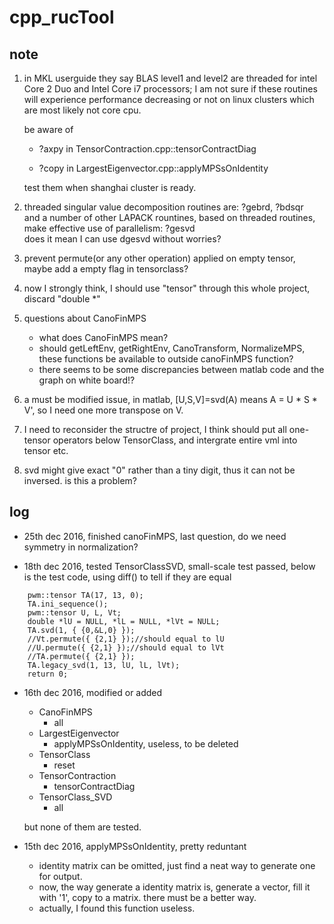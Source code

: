 # cpp_rucTool

## note
1) in MKL userguide they say BLAS level1 and level2 are threaded for intel Core 2 Duo and Intel Core i7 processors; I am not sure if these routines will experience performance decreasing or not on linux clusters which are most likely not core cpu.

	be aware of 
    * ?axpy in TensorContraction.cpp::tensorContractDiag

    * ?copy in LargestEigenvector.cpp::applyMPSsOnIdentity

	test them when shanghai cluster is ready.
2) threaded singular value decomposition routines are: ?gebrd, ?bdsqr  
and a number of other LAPACK rountines, based on threaded routines, make effective use of parallelism: ?gesvd  
does it mean I can use dgesvd without worries?

3) prevent permute(or any other operation) applied on empty tensor, maybe add a empty flag in tensorclass?

4) now I strongly think, I should use "tensor" through this whole project, discard "double *"

5) questions about CanoFinMPS
    * what does CanoFinMPS mean?
    * should getLeftEnv, getRightEnv, CanoTransform, NormalizeMPS, these functions be available to outside canoFinMPS function?
	* there seems to be some discrepancies between matlab code and the graph on white board!?

6) a must be modified issue, in matlab, [U,S,V]=svd(A) means A = U * S * V', so I need one more transpose on V.

7) I need to reconsider the structre of project, I think should put all one-tensor operators below TensorClass, and intergrate entire vml into tensor etc.

8) svd might give exact "0" rather than a tiny digit, thus it can not be inversed. is this a problem?

## log

* 25th dec 2016, finished canoFinMPS, last question, do we need symmetry in normalization?

* 18th dec 2016, tested TensorClassSVD, small-scale test passed, below is the test code, using diff() to tell if they are equal
```
 	pwm::tensor TA(17, 13, 0);
	TA.ini_sequence();
	pwm::tensor U, L, Vt;
	double *lU = NULL, *lL = NULL, *lVt = NULL;
	TA.svd(1, { {0,&L,0} });
	//Vt.permute({ {2,1} });//should equal to lU
	//U.permute({ {2,1} });//should equal to lVt
	//TA.permute({ {2,1} });
	TA.legacy_svd(1, 13, lU, lL, lVt);
	return 0;
```


* 16th dec 2016, modified or added
    * CanoFinMPS
        * all
    * LargestEigenvector
        * applyMPSsOnIdentity, useless, to be deleted
    * TensorClass
        * reset
    * TensorContraction
        * tensorContractDiag
    * TensorClass_SVD
        * all 

	but none of them are tested. 


* 15th dec 2016, applyMPSsOnIdentity, pretty reduntant
    * identity matrix can be omitted, just find a neat way to generate one for output.
	* now, the way generate a identity matrix is, generate a vector, fill it with '1', copy to a matrix. there must be a better way.
	* actually, I found this function useless.